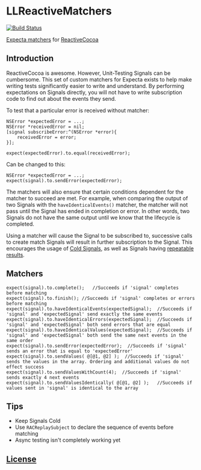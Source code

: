 LLReactiveMatchers
=================

[![Build Status](https://travis-ci.org/lawrencelomax/LLReactiveMatchers.png)](https://travis-ci.org/lawrencelomax/LLReactiveMatchers)

[Expecta matchers](https://github.com/specta/expecta) for [ReactiveCocoa](https://github.com/reactiveCocoa/reactivecocoa)


## Introduction
ReactiveCocoa is awesome. However, Unit-Testing Signals can be cumbersome. This set of custom matchers for Expecta exists to help make writing tests significantly easier to write and understand. By performing expectations on Signals directly, you will not have to write subscription code to find out about the events they send.

To test that a particular error is received without matcher:
    
    NSError *expectedError = ...;
    NSError *receivedError = nil;
    [signal subscribeError:^(NSError *error){
        receivedError = error;
    }];
    
    expect(expectedError).to.equal(receivedError);
    
Can be changed to this:

    NSError *expectedError = ...;
    expect(signal).to.sendError(expectedError);

The matchers will also ensure that certain conditions dependent for the matcher to succeed are met. For example, when comparing the output of two Signals with the ```haveIdenticalEvents()``` matcher, the matcher will not pass until the Signal has ended in completion or error. In other words, two Signals do not have the same output until we know that the lifecycle is completed.

Using a matcher will cause the Signal to be subscribed to, successive calls to create match Signals will result in further subscription to the Signal. This encourages the usage of [Cold Signals](https://github.com/ReactiveCocoa/ReactiveCocoa/blob/master/Documentation/FrameworkOverview.md#connections), as well as Signals having [repeatable results](http://en.wikipedia.org/wiki/Idempotence#Computer_science_meaning).

## Matchers
    
    expect(signal).to.complete();   //Succeeds if 'signal' completes before matching
    expect(signal).to.finish(); //Succeeds if 'signal' completes or errors before matching
    expect(signal).to.haveIdenticalEvents(expectedSignal);  //Succeeds if 'signal' and 'expectedSignal' send exactly the same events
    expect(signal).to.haveIdenticalErrors(expectedSignal);  //Succeeds if 'signal' and 'expectedSignal' both send errors that are equal
    expect(signal).to.haveIdenticalValues(expectedSignal);  //Succeeds if 'signal' and 'expectedSignal' both send the same next events in the same order
    expect(signal).to.sendError(expectedError);  //Succeeds if 'signal' sends an error that is equal to 'expectedError'
    expect(signal).to.sendValues( @[@1, @2] );  //Succeeds if 'signal' sends the values in the array. Ordering and additional values do not effect success
    expect(signal).to.sendValuesWithCount(4);  //Succeeds if 'signal' sends exactly 4 next events
    expect(signal).to.sendValuesIdentically( @[@1, @2] );   //Succeeds if values sent in 'signal' is identical to the array
    

## Tips

- Keep Signals Cold
- Use ```RACReplaySubject``` to declare the sequence of events before matching
- Async testing isn't completely working yet

## [License](./LICENSE)